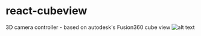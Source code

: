 # react-cubeview
3D camera controller - based on autodesk's Fusion360 cube view 
![alt text](https://raw.github.com/lucascassiano/react-cubeview/docs/cubeview.gif "Logo Title Text 1")
